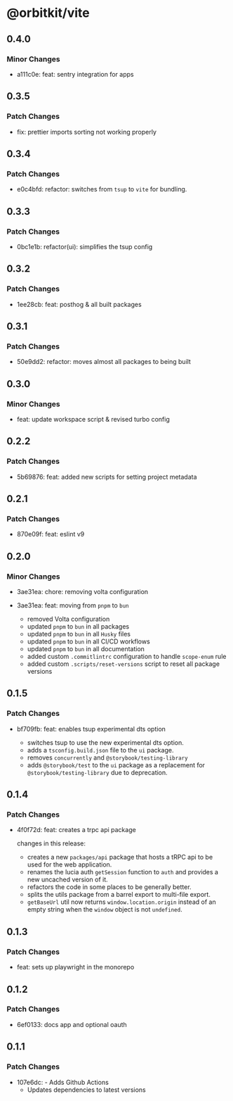 # @orbitkit/vite

## 0.4.0

### Minor Changes

- a111c0e: feat: sentry integration for apps

## 0.3.5

### Patch Changes

- fix: prettier imports sorting not working properly

## 0.3.4

### Patch Changes

- e0c4bfd: refactor: switches from `tsup` to `vite` for bundling.

## 0.3.3

### Patch Changes

- 0bc1e1b: refactor(ui): simplifies the tsup config

## 0.3.2

### Patch Changes

- 1ee28cb: feat: posthog & all built packages

## 0.3.1

### Patch Changes

- 50e9dd2: refactor: moves almost all packages to being built

## 0.3.0

### Minor Changes

- feat: update workspace script & revised turbo config

## 0.2.2

### Patch Changes

- 5b69876: feat: added new scripts for setting project metadata

## 0.2.1

### Patch Changes

- 870e09f: feat: eslint v9

## 0.2.0

### Minor Changes

- 3ae31ea: chore: removing volta configuration
- 3ae31ea: feat: moving from `pnpm` to `bun`

  - removed Volta configuration
  - updated `pnpm` to `bun` in all packages
  - updated `pnpm` to `bun` in all `Husky` files
  - updated `pnpm` to `bun` in all CI/CD workflows
  - updated `pnpm` to `bun` in all documentation
  - added custom `.commitlintrc` configuration to handle `scope-enum` rule
  - added custom `.scripts/reset-versions` script to reset all package versions

## 0.1.5

### Patch Changes

- bf709fb: feat: enables tsup experimental dts option

  - switches tsup to use the new experimental dts option.
  - adds a `tsconfig.build.json` file to the `ui` package.
  - removes `concurrently` and `@storybook/testing-library`
  - adds `@storybook/test` to the `ui` package as a replacement for `@storybook/testing-library` due to deprecation.

## 0.1.4

### Patch Changes

- 4f0f72d: feat: creates a trpc api package

  changes in this release:

  - creates a new `packages/api` package that hosts a tRPC api to be used for the web application.
  - renames the lucia auth `getSession` function to `auth` and provides a new uncached version of it.
  - refactors the code in some places to be generally better.
  - splits the utils package from a barrel export to multi-file export.
  - `getBaseUrl` util now returns `window.location.origin` instead of an empty string when the `window` object is not `undefined`.

## 0.1.3

### Patch Changes

- feat: sets up playwright in the monorepo

## 0.1.2

### Patch Changes

- 6ef0133: docs app and optional oauth

## 0.1.1

### Patch Changes

- 107e6dc: - Adds Github Actions
  - Updates dependencies to latest versions
